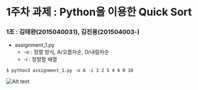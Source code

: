 # 1주차 과제 : Python을 이용한 Quick Sort
### 1조 : 김태완(2015040031), 김진용(201504003-)

* assignment_1.py
  - -o : 정렬 방식, A/오름차순, D/내림차순
  - -i : 정렬할 배열

``` $ python3 assignment_1.py -o A -i 1 2 5 4 6 0 10 ```

![Alt text](C:/python/image/assignment_1_test.PNG)
